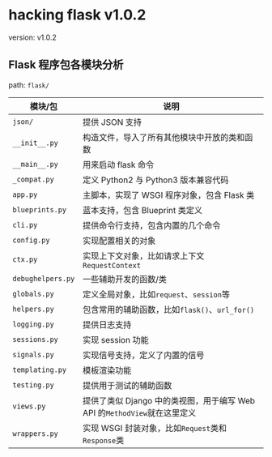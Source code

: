 # hacking flask v1.0.2

version: v1.0.2

## Flask 程序包各模块分析

path: `flask/`

| 模块/包           | 说明                                                                      |
| ----------------- | ------------------------------------------------------------------------- |
| `json/`           | 提供 JSON 支持                                                            |
| `__init__.py`     | 构造文件，导入了所有其他模块中开放的类和函数                              |
| `__main__.py`     | 用来启动 flask 命令                                                       |
| `_compat.py`      | 定义 Python2 与 Python3 版本兼容代码                                      |
| `app.py`          | 主脚本，实现了 WSGI 程序对象，包含 Flask 类                               |
| `blueprints.py`   | 蓝本支持，包含 Blueprint 类定义                                           |
| `cli.py`          | 提供命令行支持，包含内置的几个命令                                        |
| `config.py`       | 实现配置相关的对象                                                        |
| `ctx.py`          | 实现上下文对象，比如请求上下文`RequestContext`                            |
| `debughelpers.py` | 一些辅助开发的函数/类                                                     |
| `globals.py`      | 定义全局对象，比如`request`、`session`等                                  |
| `helpers.py`      | 包含常用的辅助函数，比如`flask()`、`url_for()`                            |
| `logging.py`      | 提供日志支持                                                              |
| `sessions.py`     | 实现 session 功能                                                         |
| `signals.py`      | 实现信号支持，定义了内置的信号                                            |
| `templating.py`   | 模板渲染功能                                                              |
| `testing.py`      | 提供用于测试的辅助函数                                                    |
| `views.py`        | 提供了类似 Django 中的类视图，用于编写 Web API 的`MethodView`就在这里定义 |
| `wrappers.py`     | 实现 WSGI 封装对象，比如`Request`类和`Response`类                         |
